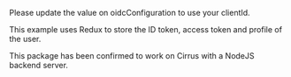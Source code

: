 Please update the value on oidcConfiguration to use your clientId.

This example uses Redux to store the ID token, access token and profile of the user.

This package has been confirmed to work on Cirrus with a NodeJS backend server.